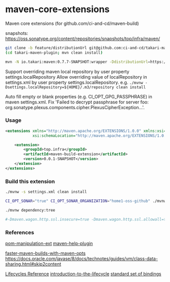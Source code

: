 # maven-core-extensions
Maven core extensions (for github.com/ci-and-cd/maven-build)


snapshots: https://oss.sonatype.org/content/repositories/snapshots/top/infra/maven/

```bash
git clone -b feature/distributionUrl git@github.com:ci-and-cd/takari-maven-plugin.git
(cd takari-maven-plugin; mvn clean install)

mvn -N io.takari:maven:0.7.7-SNAPSHOT:wrapper -DdistributionUrl=https://oss.sonatype.org/content/repositories/snapshots/top/infra/maven/topinfra-maven-dist/0.0.1-SNAPSHOT/topinfra-maven-dist-0.0.1-20190703.071528-2.zip
```

Support overriding maven local repository by user property settings.localRepository
Allow overriding value of localRepository in settings.xml by user property settings.localRepository.
e.g. `./mvnw -Dsettings.localRepository=${HOME}/.m3/repository clean install`

Auto fill empty or blank properties (e.g. CI_OPT_GPG_PASSPHRASE) in maven settings.xml.
Fix 'Failed to decrypt passphrase for server foo: org.sonatype.plexus.components.cipher.PlexusCipherException...'.


### Usage

```xml
<extensions xmlns="http://maven.apache.org/EXTENSIONS/1.0.0" xmlns:xsi="http://www.w3.org/2001/XMLSchema-instance"
            xsi:schemaLocation="http://maven.apache.org/EXTENSIONS/1.0.0 http://maven.apache.org/xsd/core-extensions-1.0.0.xsd">

    <extension>
        <groupId>top.infra</groupId>
        <artifactId>maven-build-extension</artifactId>
        <version>0.0.1-SNAPSHOT</version>
    </extension>
</extensions>
```


### Build this extension

```bash
./mvnw -s settings.xml clean install

CI_OPT_SONAR="true" CI_OPT_SONAR_ORGANIZATION="home1-oss-github" ./mvnw -Dgpg.executable=gpg -Dgpg.loopback=true -s settings.xml clean deploy

./mvnw dependency:tree

#-Dmaven.wagon.http.ssl.insecure=true -Dmaven.wagon.http.ssl.allowall=true
```

### References

[pom-manipulation-ext](https://github.com/release-engineering/pom-manipulation-ext/tree/master/ext/src/main/java/org/commonjava/maven/ext/manip)
[maven-help-plugin](https://github.com/apache/maven-help-plugin/blob/maven-help-plugin-3.2.0)

[faster-maven-builds-with-maven-opts](https://medium.com/@john_freeman/faster-maven-builds-with-maven-opts-822cdc82fa85)
https://docs.oracle.com/javase/8/docs/technotes/guides/vm/class-data-sharing.html#skip2content

[Lifecycles Reference](https://maven.apache.org/ref/3.6.1/maven-core/lifecycles.html)
[introduction-to-the-lifecycle](https://maven.apache.org/guides/introduction/introduction-to-the-lifecycle.html)
[standard set of bindings](https://maven.apache.org/ref/3.6.1/maven-core/default-bindings.html)
